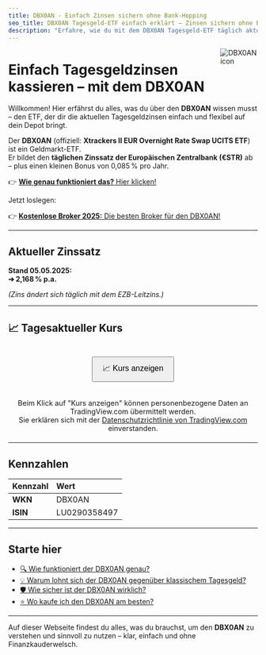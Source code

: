 ```yaml
---
title: DBX0AN - Einfach Zinsen sichern ohne Bank-Hopping
seo_title: DBX0AN Tagesgeld-ETF einfach erklärt – Zinsen sichern ohne Bank-Hopping
description: "Erfahre, wie du mit dem DBX0AN Tagesgeld-ETF täglich aktuelle Zinsen sicherst – einfach erklärt, flexibel und ohne Bankwechsel."
---
```


<img src="https://www.svgrepo.com/show/421832/branch-growth-invest.svg" style="max-width:15%;min-width:40px;float:right;" alt="DBX0AN icon" />

# Einfach Tagesgeldzinsen kassieren – mit dem DBX0AN

Willkommen! Hier erfährst du alles, was du über den **DBX0AN** wissen musst – den ETF, der dir die aktuellen Tagesgeldzinsen einfach und flexibel auf dein Depot bringt.

Der **DBX0AN** (offiziell: **Xtrackers II EUR Overnight Rate Swap UCITS ETF**) ist ein Geldmarkt-ETF.  
Er bildet den **täglichen Zinssatz der Europäischen Zentralbank (€STR)** ab – plus einen kleinen Bonus von 0,085 % pro Jahr.

👉 [**Wie genau funktioniert das?** Hier klicken!](/funktionsweise/)

Jetzt loslegen:

👉 [**Kostenlose Broker 2025:** Die besten Broker für den DBX0AN!](/empfehlungen/)

---

## Aktueller Zinssatz

**Stand 05.05.2025:**  
**➔ 2,168 % p.a.**

*(Zins ändert sich täglich mit dem EZB-Leitzins.)*

---

## 📈 Tagesaktueller Kurs

<div id="button-container" style="display: flex; justify-content: center; padding: 20px;">
<button id="load-chart" style="padding: 10px 20px; font-size: 1rem; cursor: pointer;">
  📈 Kurs anzeigen
</button>
</div>

<p id="info-paragraph" style="text-align: center; font-size: 0.9rem;">Beim Klick auf "Kurs anzeigen" können personenbezogene Daten an TradingView.com übermittelt werden.<br>Sie erklären sich mit der <a target="_blank" href="https://de.tradingview.com/privacy-policy/">Datenschutzrichtlinie von TradingView.com</a> einverstanden.</p>

<div id="chart-container" style="margin-top:20px;"></div>

<script>
document.getElementById("load-chart").addEventListener("click", function() {
    const button = this;
    button.style.display = "none";
    document.getElementById("info-paragraph").style.display = "none";

    const script = document.createElement("script");
    script.src = "https://s3.tradingview.com/tv.js";
    script.onload = function() {
        new TradingView.widget({
            width: "100%",
            height: 600,
            symbol: "TRADEGATE:XEON",
            interval: "D",
            timezone: "Etc/UTC",
            theme: "light",
            style: "2",
            locale: "de_DE",
            toolbar_bg: "#f1f3f6",
            enable_publishing: false,
            save_image: false,
            container_id: "chart-container"
        });
    };
    document.body.appendChild(script);
});
</script>

---

## Kennzahlen

| Kennzahl | Wert |
|:---------|:-----|
| **WKN**  | DBX0AN |
| **ISIN** | LU0290358497 |

---

## Starte hier

- [🔍 Wie funktioniert der DBX0AN genau?](/funktionsweise/)
- [💡 Warum lohnt sich der DBX0AN gegenüber klassischem Tagesgeld?](/hintergründe/)
- [🛡️ Wie sicher ist der DBX0AN wirklich?](/risiken/)
- [⭐ Wo kaufe ich den DBX0AN am besten?](/empfehlungen/)

---

Auf dieser Webseite findest du alles, was du brauchst, um den **DBX0AN** zu verstehen und sinnvoll zu nutzen – klar, einfach und ohne Finanzkauderwelsch.

